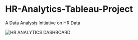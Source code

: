 # HR-Analytics-Tableau-Project
A Data Analysis Initiative on HR Data

![HR ANALYTICS DASHBOARD](https://github.com/AKSHAY24-tech/HR-Analytics-Tableau-Project/assets/77917201/ff54f165-b97f-497e-bec0-86150876aacf)
